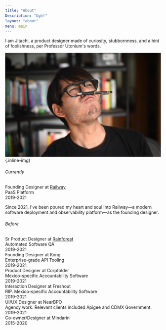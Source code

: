 ```yaml
---
title: "About"
Description: "Ugh!"
layout: "about"
menu: main
---
```


<p class="large">I am Jitachi, a product designer made of curiosity, stubbornness, and a hint of foolishness, per Professor Utonium's words.</p>

![image alt](images/jitachi.jpg)
{.inline-img}

###### Currently

<div class="flex flex-col mx-auto max-w-[var(--content-width)] justify-between border-t border-[var(--color-border-light)] p-4">
    <div class="flex justify-between">
        <div>
            <div>Founding Designer at <a href="https://rainforestqa.com">Railway</a></div>
            <div class="text-lg text-gray-500 mb-4">PaaS Platform</div>
        </div>
    <div>2019-2021</div>
    </div>
    <p>Since 2021, I've been poured my heart and soul into Railway—a modern software deployment and observability platform—as the founding designer.</p>
</div>

###### Before

<div class="flex mx-auto max-w-[var(--content-width)] justify-between border-t border-[var(--color-border-light)] p-4">
    <div>
        <div>Sr Product Designer at <a href="https://rainforestqa.com">Rainforest</a></div>
        <div class="text-lg text-gray-500">Automated Software QA</div>
    </div>
    <div>2019-2021</div>
</div>
<div class="flex mx-auto max-w-[var(--content-width)] justify-between border-t border-[var(--color-border-light)] p-4">
    <div>
        <div>Founding Designer at Kong</div>
        <div class="text-lg text-gray-500">Enterprise-grade API Tooling</div>
    </div>
    <div>2019-2021</div>
</div>
<div class="flex mx-auto max-w-[var(--content-width)] justify-between border-t border-[var(--color-border-light)] p-4">
    <div>
        <div>Product Designer at Corpfolder</div>
        <div class="text-lg text-gray-500">Mexico-specific Accountability Software</div>
    </div>
    <div>2019-2021</div>
</div>
<div class="flex mx-auto max-w-[var(--content-width)] justify-between border-t border-[var(--color-border-light)] p-4">
    <div>
        <div>Interaction Designer at Freshout</div>
        <div class="text-lg text-gray-500">RIP. Mexico-specific Accountability Software</div>
    </div>
    <div>2019-2021</div>
</div>
<div class="flex mx-auto max-w-[var(--content-width)] justify-between border-t border-[var(--color-border-light)] p-4">
    <div>
        <div>UI/UX Designer at NearBPO</div>
        <div class="text-lg text-gray-500">Agency work. Relevant clients included Apigee and CDMX Government.</div>
    </div>
    <div>2019-2021</div>
</div>
<div class="flex mx-auto max-w-[var(--content-width)] justify-between border-t border-[var(--color-border-light)] p-4">
    <div>Co-owner/Designer at Mindarin</div>
    <div>2015-2020</div>
</div>
